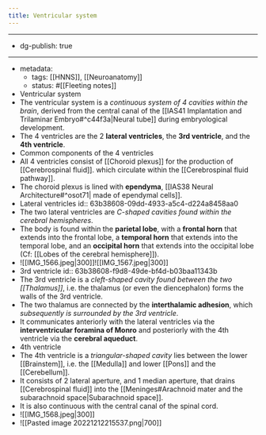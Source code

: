```yaml
---
title: Ventricular system
---
```


- --
- dg-publish: true
- --
- metadata:
	- tags: [[HNNS]], [[Neuroanatomy]]
	- status: #[[Fleeting notes]]
- Ventricular system
- The ventricular system is a *continuous system of 4 cavities within the brain*, derived from the central canal of the [[IAS41 Implantation and Trilaminar Embryo#^c44f3a|Neural tube]] during embryological development.
- The 4 ventricles are the 2 **lateral ventricles**, the **3rd ventricle**, and the **4th ventricle**.
- Common components of the 4 ventricles
- All 4 ventricles consist of [[Choroid plexus]] for the production of [[Cerebrospinal fluid]]. which circulate within the [[Cerebrospinal fluid pathway]].
- The choroid plexus is lined with **ependyma**, [[IAS38 Neural Architecture#^osot71| made of ependymal cells]].
- Lateral ventricles
  id:: 63b38608-09dd-4933-a5c4-d224a8458aa0
- The two lateral ventricles are *C-shaped cavities found within the cerebral hemispheres*.
- The body is found within the **parietal lobe**, with a **frontal horn** that extends into the frontal lobe, a **temporal horn** that extends into the temporal lobe, and an **occipital horn** that extends into the occipital lobe (Cf: [[Lobes of the cerebral hemisphere]]).
- ![[IMG_1566.jpeg|300]]![[IMG_1567.jpeg|300]]
- 3rd ventricle
  id:: 63b38608-f9d8-49de-bf4d-b03baa11343b
- The 3rd ventricle is a *cleft-shaped cavity found between the two [[Thalamus]]*, i.e. the thalamus (or even the diencephalon) forms the walls of the 3rd ventricle.
- The two thalamus are connected by the **interthalamic adhesion**, which *subsequently is surrounded by the 3rd ventricle*.
- It communicates anteriorly with the lateral ventricles via the **interventricular foramina of Monro** and posteriorly with the 4th ventricle via the **cerebral aqueduct**.
- 4th ventricle
- The 4th ventricle is a *triangular-shaped cavity* lies between the lower [[Brainstem]], i.e. the [[Medulla]] and lower [[Pons]] and the [[Cerebellum]].
- It consists of 2 lateral aperture, and 1 median aperture, that drains [[Cerebrospinal fluid]] into the [[Meninges#Arachnoid mater and the subarachnoid space|Subarachnoid space]].
- It is also continuous with the central canal of the spinal cord.
- ![[IMG_1568.jpeg|300]]
- ![[Pasted image 20221212215537.png|700]]